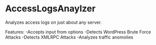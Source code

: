 # AccessLogsAnaylzer

Analyzes access logs on just about any server.

Features:
-Accepts input from options
-Detects WordPress Brute Force Attacks
-Detects XMLRPC Attacks
-Analyzes traffic anomolies
